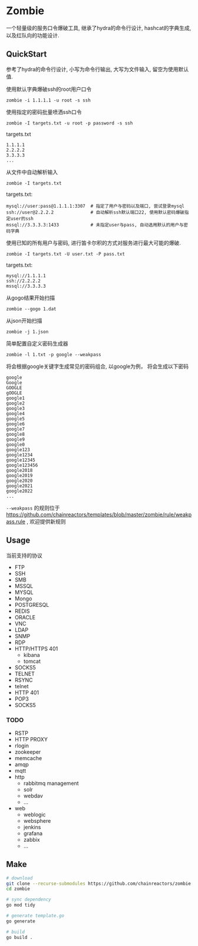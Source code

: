# Zombie 

一个轻量级的服务口令爆破工具, 继承了hydra的命令行设计, hashcat的字典生成, 以及红队向的功能设计. 

## QuickStart

参考了hydra的命令行设计, 小写为命令行输出, 大写为文件输入, 留空为使用默认值.

使用默认字典爆破ssh的root用户口令

`zombie -i 1.1.1.1 -u root -s ssh`

使用指定的密码批量喷洒ssh口令

`zombie -I targets.txt -u root -p password -s ssh`

targets.txt
```
1.1.1.1
2.2.2.2
3.3.3.3
...
```

从文件中自动解析输入

`zombie -I targets.txt`

targets.txt:
```
mysql://user:pass@1.1.1.1:3307  # 指定了用户与密码以及端口, 尝试登录mysql
ssh://user@2.2.2.2              # 自动解析ssh默认端口22, 使用默认密码爆破指定user的ssh
mssql://3.3.3.3:1433            # 未指定user与pass, 自动选用默认的用户与密码字典
```

使用已知的所有用户与密码,  进行笛卡尔积的方式对服务进行最大可能的爆破.

`zombie -I targets.txt -U user.txt -P pass.txt`

targets.txt:
```
mysql://1.1.1.1
ssh://2.2.2.2
mssql://3.3.3.3
```

从gogo结果开始扫描

`zombie --gogo 1.dat`

从json开始扫描

`zombie -j 1.json`


简单配置自定义密码生成器

`zombie -l 1.txt -p google --weakpass`

将会根据google关键字生成常见的密码组合, 以google为例， 将会生成以下密码

```
google
Google
GOOGLE
gOOGLE
google1
google2
google3
google4
google5
google6
google7
google8
google9
google0
google123
google1234
google12345
google123456
google2018
google2019
google2020
google2021
google2022
...
```

`--weakpass` 的规则位于 https://github.com/chainreactors/templates/blob/master/zombie/rule/weakpass.rule , 欢迎提供新规则



## Usage

当前支持的协议

* FTP
* SSH
* SMB
* MSSQL
* MYSQL
* Mongo
* POSTGRESQL
* REDIS
* ORACLE
* VNC
* LDAP
* SNMP
* RDP 
* HTTP/HTTPS 401 
  * kibana
  * tomcat
* SOCKS5
* TELNET
* RSYNC
* telnet
* HTTP 401
* POP3
* SOCKS5


### TODO

* RSTP
* HTTP PROXY
* rlogin
* zookeeper
* memcache
* amqp
* mqtt
* http
  * rabbitmq management
  * solr
  * webdav
  * ...
* web
  * weblogic
  * websphere
  * jenkins
  * grafana
  * zabbix
  * ...

## Make

```bash
# download
git clone --recurse-submodules https://github.com/chainreactors/zombie
cd zombie

# sync dependency
go mod tidy   

# generate template.go
go generate  

# build 
go build .
```